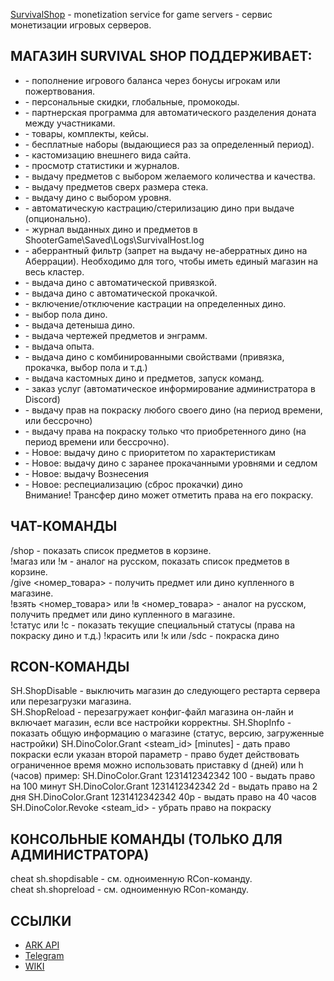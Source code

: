 <a href="https://survivalshop.org">SurvivalShop</a> - monetization service for game servers - сервис монетизации игровых серверов.


<h2>МАГАЗИН SURVIVAL SHOP ПОДДЕРЖИВАЕТ:</h2>
<ul>
<li>- пополнение игрового баланса через бонусы игрокам или пожертвования.</li>
<li>- персональные скидки, глобальные, промокоды.</li>
<li>- партнерская программа для автоматического разделения доната между участниками.</li>
<li>- товары, комплекты, кейсы.</li>
<li>- бесплатные наборы (выдающиеся раз за определенный период).</li>
<li>- кастомизацию внешнего вида сайта.</li>
<li>- просмотр статистики и журналов.</li>
<li>- выдачу предметов с выбором желаемого количества и качества.</li>
<li>- выдачу предметов сверх размера стека.</li>
<li>- выдачу дино с выбором уровня.</li>
<li>- автоматическую кастрацию/стерилизацию дино при выдаче (опционально).</li>
<li>- журнал выданных дино и предметов в ShooterGame\Saved\Logs\SurvivalHost.log</li>
<li>- аберрантный фильтр (запрет на выдачу не-аберратных дино на Аберрации).
  Необходимо для того, чтобы иметь единый магазин на весь кластер.</li>
<li>- выдача дино с автоматической привязкой.</li>
<li>- выдача дино с автоматической прокачкой.</li>
<li>- включение/отключение кастрации на определенных дино.</li>
<li>- выбор пола дино.</li>
<li>- выдача детеныша дино.</li>
<li>- выдача чертежей предметов и энграмм.</li>
<li>- выдача опыта.</li>
<li>- выдача дино с комбинированными свойствами (привязка, прокачка, выбор пола и т.д.)</li>
<li>- выдача кастомных дино и предметов, запуск команд.</li>
<li>- заказ услуг (автоматическое информирование администратора в Discord)</li>
<li>- выдачу прав на покраску любого своего дино (на период времени, или бессрочно)</li>
<li>- выдачу права на покраску только что приобретенного дино (на период времени или бессрочно).</li>
<li>- Новое: выдачу дино с приоритетом по характеристикам</li>
<li>- Новое: выдачу дино с заранее прокачанными уровнями и седлом</li>
<li>- Новое: выдачу Вознесения</li>
<li>- Новое: респециализацию (сброс прокачки) дино</li>
  Внимание! Трансфер дино может отметить права на его покраску.
</ul>

ЧАТ-КОМАНДЫ
------
/shop - показать список предметов в корзине.<br>
!магаз или !м - аналог на русском, показать список предметов в корзине.<br>
/give <номер_товара> - получить предмет или дино купленного в магазине.<br>
!взять <номер_товара> или !в <номер_товара> - аналог на русском, получить предмет или дино купленного в магазине. <br>
!статус или !с - показать текущие специальный статусы (права на покраску дино и т.д.)
!красить или !к или /sdc - покраска дино

RCON-КОМАНДЫ
------
SH.ShopDisable - выключить магазин до следующего рестарта сервера или перезагрузки магазина.<br>
SH.ShopReload - перезагружает конфиг-файл магазина он-лайн и включает магазин, если все настройки корректны.
SH.ShopInfo - показать общую информацию о магазине (статус, версию, загруженные настройки)
SH.DinoColor.Grant <steam_id> [minutes] - дать право покраски
	если указан второй параметр - право будет действовать ограниченное время
	можно использовать приставку d (дней) или h (часов)
	пример:
		SH.DinoColor.Grant 1231412342342 100 - выдать право на 100 минут
		SH.DinoColor.Grant 1231412342342 2d - выдать право на 2 дня
		SH.DinoColor.Grant 1231412342342 40р - выдать право на 40 часов
SH.DinoColor.Revoke <steam_id> - убрать право на покраску
   
КОНСОЛЬНЫЕ КОМАНДЫ (ТОЛЬКО ДЛЯ АДМИНИСТРАТОРА)
------
cheat sh.shopdisable - см. одноименную RCon-команду.<br>
cheat sh.shopreload - см. одноименную RCon-команду.

<h2>ССЫЛКИ</h2>
<ul>
	<li><a href="https://arkserverapi.com/resources/survivalshop-server-donation-only-russian.41/">ARK API</a></li>
	<li><a href="https://t.me/arksupport">Telegram</a></li>
	<li><a href="https://survivalhost.wiki/Ark:%D0%94%D0%BE%D0%BD%D0%B0%D1%82-%D0%9C%D0%B0%D0%B3%D0%B0%D0%B7%D0%B8%D0%BD/%D0%98%D1%81%D1%82%D0%BE%D1%80%D0%B8%D1%8F_%D0%B2%D0%B5%D1%80%D1%81%D0%B8%D0%B9">WIKI</a></li>
	
<ul>
